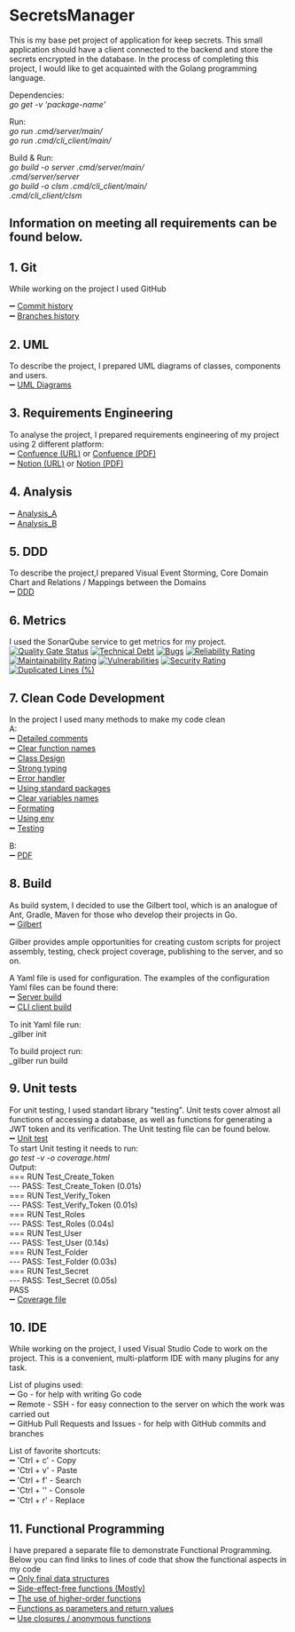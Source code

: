 # SecretsManager
This is my base pet project of application for keep secrets.
This small application should have a client connected to the backend and store the secrets encrypted in the database.
In the process of completing this project, I would like to get acquainted with the Golang programming language.

Dependencies:<br />
_go get -v 'package-name'_  <br />

Run:<br />
_go run .cmd/server/main/_  <br />
_go run .cmd/cli_client/main/_  <br />

Build & Run:<br />
_go build -o server .cmd/server/main/_ <br />
_.cmd/server/server_ <br />
_go build -o clsm .cmd/cli_client/main/_ <br />
_.cmd/cli_client/clsm_ <br />


## Information on meeting all requirements can be found below.
## 1. Git
While working on the project I used GitHub

:heavy_minus_sign: [Commit history](https://github.com/40104/SecretsManager/commits/main) <br />
:heavy_minus_sign: [Branches history](https://github.com/40104/SecretsManager/branches) <br />

## 2. UML 
To describe the project, I prepared UML diagrams of classes, components and users. <br />
:heavy_minus_sign: [UML Diagrams](https://github.com/40104/SecretsManager/tree/main/diagrams)<br />

## 3. Requirements Engineering
To analyse the project, I prepared requirements engineering of my project using 2 different platform: <br />
:heavy_minus_sign: [Confuence (URL)](https://40104.atlassian.net/wiki/spaces/~615f3ba3bfa2c1006bd815a0/pages/294913/40104+Secrets+Manager) or [Confuence (PDF)](https://github.com/40104/SecretsManager/blob/main/documents/Confluence_Secrets_Manager.pdf)<br />
:heavy_minus_sign: [Notion (URL)](https://amusing-snake-490.notion.site/40104-Secrets-Manager-9aa9eac6b6224574b30825b51bad64c2) or [Notion (PDF)](https://github.com/40104/SecretsManager/blob/main/documents/Notion_Secrets_Manager.pdf)<br />

## 4. Analysis
:heavy_minus_sign: [Analysis_A](https://github.com/40104/SecretsManager/blob/main/documents/Analyse_A.md)<br />
:heavy_minus_sign: [Analysis_B](https://github.com/40104/SecretsManager/blob/main/documents/Analyse_B.md)<br />

## 5. DDD
To describe the project,I prepared Visual Event Storming, Core Domain Chart and Relations / Mappings between the Domains  <br />
:heavy_minus_sign: [DDD](https://github.com/40104/SecretsManager/blob/main/documents/DDD.pdf)<br />

## 6. Metrics
I used the SonarQube service to get metrics for my project. <br />
[![Quality Gate Status](https://sonarcloud.io/api/project_badges/measure?project=40104_SecretsManager&metric=alert_status)](https://sonarcloud.io/summary/new_code?id=40104_SecretsManager)
[![Technical Debt](https://sonarcloud.io/api/project_badges/measure?project=40104_SecretsManager&metric=sqale_index)](https://sonarcloud.io/summary/new_code?id=40104_SecretsManager)
[![Bugs](https://sonarcloud.io/api/project_badges/measure?project=40104_SecretsManager&metric=bugs)](https://sonarcloud.io/summary/new_code?id=40104_SecretsManager)
[![Reliability Rating](https://sonarcloud.io/api/project_badges/measure?project=40104_SecretsManager&metric=reliability_rating)](https://sonarcloud.io/summary/new_code?id=40104_SecretsManager)
[![Maintainability Rating](https://sonarcloud.io/api/project_badges/measure?project=40104_SecretsManager&metric=sqale_rating)](https://sonarcloud.io/summary/new_code?id=40104_SecretsManager)
[![Vulnerabilities](https://sonarcloud.io/api/project_badges/measure?project=40104_SecretsManager&metric=vulnerabilities)](https://sonarcloud.io/summary/new_code?id=40104_SecretsManager)
[![Security Rating](https://sonarcloud.io/api/project_badges/measure?project=40104_SecretsManager&metric=security_rating)](https://sonarcloud.io/summary/new_code?id=40104_SecretsManager)
[![Duplicated Lines (%)](https://sonarcloud.io/api/project_badges/measure?project=40104_SecretsManager&metric=duplicated_lines_density)](https://sonarcloud.io/summary/new_code?id=40104_SecretsManager)

## 7. Clean Code Development
In the project I used many methods to make my code clean <br />
A: <br />
:heavy_minus_sign: [Detailed comments](https://github.com/40104/SecretsManager/blob/main/cmd/server/main/config.go#L24-L52)<br />
:heavy_minus_sign: [Clear function names](https://github.com/40104/SecretsManager/blob/main/cmd/server/models/folder.go#L43)<br />
:heavy_minus_sign: [Class Design](https://github.com/40104/SecretsManager/blob/main/cmd/server/main/config.go#L12-L23)<br />
:heavy_minus_sign: [Strong typing](https://github.com/40104/SecretsManager/blob/main/cmd/server/controllers/middleware.go#L30)<br />
:heavy_minus_sign: [Error handler](https://github.com/40104/SecretsManager/blob/main/cmd/server/controllers/middleware.go#L47-L63)<br />
:heavy_minus_sign: [Using standard packages](https://github.com/40104/SecretsManager/blob/main/cmd/server/models/crypto.go#L4-L7)<br />
:heavy_minus_sign: [Clear variables names](https://github.com/40104/SecretsManager/blob/main/cmd/server/models/model.go#L11-L45)<br />
:heavy_minus_sign: [Formating](https://github.com/40104/SecretsManager/blob/main/cmd/server/controllers/secret.go#L47-L49)<br />
:heavy_minus_sign: [Using env](https://github.com/40104/SecretsManager/blob/main/cmd/server/configs/app.env#L1-L4)<br />
:heavy_minus_sign: [Testing](https://github.com/40104/SecretsManager/blob/main/cmd/server/main/main_test.go)<br />

B: <br />
:heavy_minus_sign: [PDF]()<br />

## 8. Build

As build system, I decided to use the Gilbert tool, which is an analogue of Ant, Gradle, Maven for those who develop their projects in Go.<br />
:heavy_minus_sign: [Gilbert](https://github.com/go-gilbert/gilbert) <br />


Gilber provides ample opportunities for creating custom scripts for project assembly, testing, check project coverage, publishing to the server, and so on. <br />

A Yaml file is used for configuration. The examples of the configuration Yaml files can be found there: <br />
:heavy_minus_sign: [Server build](https://github.com/40104/SecretsManager/blob/main/cmd/server/gilbert.yaml)<br />
:heavy_minus_sign: [CLI client build](https://github.com/40104/SecretsManager/blob/main/cmd/cli_client/gilbert.yaml)<br />

To init Yaml file run:<br />
 _gilber init<br />

To build project run:<br />
 _gilber run build<br />


## 9. Unit tests

For unit testing, I used standart library "testing". Unit tests cover almost all functions of accessing a database, as well as functions for generating a JWT token and its verification. The Unit testing file can be found below. <br />
:heavy_minus_sign: [Unit test](https://github.com/40104/SecretsManager/blob/main/cmd/server/main/main_test.go)<br />
To start Unit testing it needs to run:<br />
 _go test -v -o coverage.html_ <br />
Output: <br />
=== RUN   Test_Create_Token <br />
--- PASS: Test_Create_Token (0.01s) <br />
=== RUN   Test_Verify_Token <br />
--- PASS: Test_Verify_Token (0.01s) <br />
=== RUN   Test_Roles <br />
--- PASS: Test_Roles (0.04s) <br />
=== RUN   Test_User <br />
--- PASS: Test_User (0.14s) <br />
=== RUN   Test_Folder <br />
--- PASS: Test_Folder (0.03s) <br />
=== RUN   Test_Secret <br />
--- PASS: Test_Secret (0.05s) <br />
PASS <br />
:heavy_minus_sign: [Coverage file](https://github.com/40104/SecretsManager/blob/main/documents/coverage.html)<br />


## 10. IDE
While working on the project, I used Visual Studio Code to work on the project.
This is a convenient, multi-platform IDE with many plugins for any task.

List of plugins used:<br />
:heavy_minus_sign: Go - for help with writing Go code <br />
:heavy_minus_sign: Remote - SSH - for easy connection to the server on which the work was carried out <br />
:heavy_minus_sign: GitHub Pull Requests and Issues - for help with GitHub commits and branches <br />

List of favorite shortcuts:<br />
:heavy_minus_sign: 'Ctrl + c' - Copy <br />
:heavy_minus_sign: 'Ctrl + v' - Paste <br />
:heavy_minus_sign: 'Ctrl + f' - Search <br />
:heavy_minus_sign: 'Ctrl + '' - Console <br />
:heavy_minus_sign: 'Ctrl + r' - Replace <br />

## 11. Functional Programming
I have prepared a separate file to demonstrate Functional Programming. Below you can find links to lines of code that show the functional aspects in my code <br />
:heavy_minus_sign: [Only final data structures](https://github.com/40104/SecretsManager/blob/main/cmd/examples/Functional_Programming.go#L10-L21)<br />
:heavy_minus_sign: [Side-effect-free functions (Mostly)](https://github.com/40104/SecretsManager/blob/main/cmd/examples/Functional_Programming.go#L23-L35)<br />
:heavy_minus_sign: [The use of higher-order functions](https://github.com/40104/SecretsManager/blob/main/cmd/examples/Functional_Programming.go#L37-L51)<br />
:heavy_minus_sign: [Functions as parameters and return values](https://github.com/40104/SecretsManager/blob/main/cmd/examples/Functional_Programming.go#L53-L75)<br />
:heavy_minus_sign: [Use closures / anonymous functions](https://github.com/40104/SecretsManager/blob/main/cmd/examples/Functional_Programming.go#L77-L87)<br />




